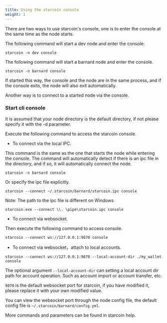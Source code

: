 ```yaml
---
title: Using the starcoin console
weight: 1
---
```


There are two ways to use starcoin's console, one is to enter the console at the same time as the node starts.

<!--more-->

The following command will start a dev node and enter the console:

```shell
starcoin -n dev console
```

The following command will start a barnard node and enter the console.

```shell
starcoin -n barnard console
```

If started this way, the console and the node are in the same process, and if the console exits, the node will also exit automatically.

Another way is to connect to a started node via the console.


### Start cli console

It is assumed that your node directory is the default directory, if not please specify it with the -d parameter.

Execute the following command to access the starcoin console.

- To connect via the local IPC.

This command is the same as the one that starts the node while entering the console. The command will automatically detect if there is an ipc file in the directory, and if so, it will automatically connect the node.

``` shell
starcoin -n barnard console
```

Or specify the ipc file explicitly. 

``` shell
starcoin --connect ~/.starcoin/barnard/starcoin.ipc console
```

Note: The path to the ipc file is different on Windows

``` shell
starcoin.exe --connect \\. \pipe\starcoin.ipc console
```

- To connect via websocket.


Then execute the following command to access console.

```shell
starcoin --connect ws://127.0.0.1:9870 console
```

- To connect via websocket，attach to local accounts.
``` shell
starcoin --connect ws://127.0.0.1:9870 --local-account-dir ./my_wallet console
```
The optional argument `--local-account-dir` can setting a local account dir path for account
operation. Such as account import or account transfer, etc.


``9870`` is the default websocket port for starcoin, if you have modified it, please replace it with your own modified value. 

You can view the websocket port through the node config file, the default config file is `~/.starcoin/barnard/config.yml`.

More commands and parameters can be found in starcoin help.

